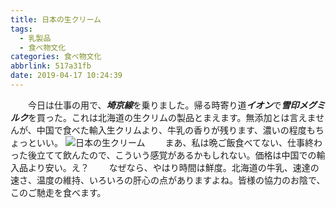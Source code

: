 ```yaml
---
title: 日本の生クリーム
tags:
  - 乳製品
  - 食べ物文化
categories: 食べ物文化
abbrlink: 517a31fb
date: 2019-04-17 10:24:39
---
```

　　今日は仕事の用で、***埼京線***を乗りました。帰る時寄り道***イオン***で***雪印メグミルク***を買った。これは北海道の生クリムの製品とまえます。無添加とは言えませんが、中国で食べた輸入生クリムより、牛乳の香りが残ります、濃いの程度もちょっといい。<!--more-->
    ![日本の生クリーム](cream.png)
　　まあ、私は晩ご飯食べてない、仕事終わった後立てて飲んたので、こういう感覚があるかもしれない。価格は中国での輸入品より安い。え？
　　なぜなら、やはり時間は鮮度。北海道の牛乳、速達の速さ、温度の維持、いろいろの肝心の点がありますよね。皆様の協力のお陰で、このご馳走を食べます。
